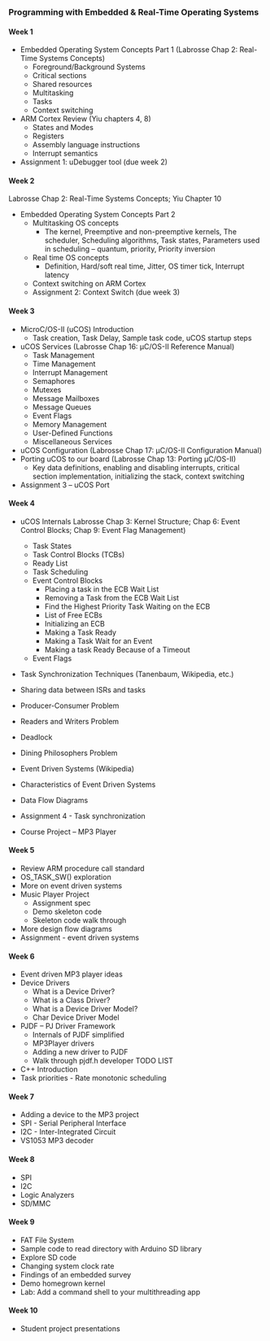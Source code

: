 ### Programming with Embedded & Real-Time Operating Systems

#### Week 1

- Embedded Operating System Concepts Part 1 (Labrosse Chap 2: Real-Time Systems Concepts)
  - Foreground/Background Systems
  - Critical sections
  - Shared resources
  - Multitasking
  - Tasks
  - Context switching
- ARM Cortex Review (Yiu chapters 4, 8)
  - States and Modes
  - Registers
  - Assembly language instructions
  - Interrupt semantics
- Assignment 1: uDebugger tool (due week 2)

#### Week 2

Labrosse Chap 2: Real-Time Systems Concepts; Yiu Chapter 10

- Embedded Operating System Concepts Part 2
  - Multitasking OS concepts
    - The kernel, Preemptive and non-preemptive kernels, The scheduler, Scheduling algorithms, Task states, Parameters used in scheduling – quantum, priority, Priority inversion
  - Real time OS concepts
    - Definition, Hard/soft real time, Jitter, OS timer tick, Interrupt latency
  - Context switching on ARM Cortex
  - Assignment 2: Context Switch (due week 3)

#### Week 3

- MicroC/OS-II (uCOS) Introduction
  - Task creation, Task Delay, Sample task code, uCOS startup steps
- uCOS Services (Labrosse Chap 16: μC/OS-II Reference Manual)
  - Task Management
  - Time Management
  - Interrupt Management
  - Semaphores
  - Mutexes
  - Message Mailboxes
  - Message Queues
  - Event Flags
  - Memory Management
  - User-Defined Functions
  - Miscellaneous Services
- uCOS Configuration (Labrosse Chap 17: μC/OS-II Configuration Manual)
- Porting uCOS to our board (Labrosse Chap 13: Porting μC/OS-II)
  - Key data definitions, enabling and disabling interrupts, critical section implementation, initializing the stack, context switching
- Assignment 3 – uCOS Port

#### Week 4

- uCOS Internals
       Labrosse Chap 3: Kernel Structure; Chap 6: Event Control Blocks; Chap 9: Event Flag Management)

  - Task States
  - Task Control Blocks (TCBs)
  - Ready List
  - Task Scheduling
  - Event Control Blocks
    - Placing a task in the ECB Wait List
    - Removing a Task from the ECB Wait List
    - Find the Highest Priority Task Waiting on the ECB
    - List of Free ECBs
    - Initializing an ECB
    - Making a Task Ready
    - Making a Task Wait for an Event
    - Making a task Ready Because of a Timeout
  - Event Flags
- Task Synchronization Techniques (Tanenbaum, Wikipedia, etc.)
- Sharing data between ISRs and tasks
- Producer-Consumer Problem
- Readers and Writers Problem
- Deadlock
- Dining Philosophers Problem
- Event Driven Systems (Wikipedia)
- Characteristics of Event Driven Systems
- Data Flow Diagrams
- Assignment 4 - Task synchronization
- Course Project – MP3 Player

#### Week 5

- Review ARM procedure call standard
- OS_TASK_SW() exploration
- More on event driven systems
- Music Player Project
    - Assignment spec
    - Demo skeleton code
    - Skeleton code walk through
- More design flow diagrams
- Assignment - event driven systems

#### Week 6

- Event driven MP3 player ideas
- Device Drivers
  - What is a Device Driver?
  - What is a Class Driver?
  - What is a Device Driver Model?
  - Char Device Driver Model
- PJDF – PJ Driver Framework
  - Internals of PJDF simplified
  - MP3Player drivers
  - Adding a new driver to PJDF
  - Walk through pjdf.h developer TODO LIST
- C++ Introduction
- Task priorities - Rate monotonic scheduling

#### Week 7

- Adding a device to the MP3 project
- SPI - Serial Peripheral Interface
- I2C - Inter-Integrated Circuit
- VS1053 MP3 decoder

#### Week 8

- SPI
- I2C
- Logic Analyzers
- SD/MMC

#### Week 9

- FAT File System
- Sample code to read directory with Arduino SD library
- Explore SD code
- Changing system clock rate
- Findings of an embedded survey
- Demo homegrown kernel
- Lab: Add a command shell to your multithreading app

#### Week 10

- Student project presentations
